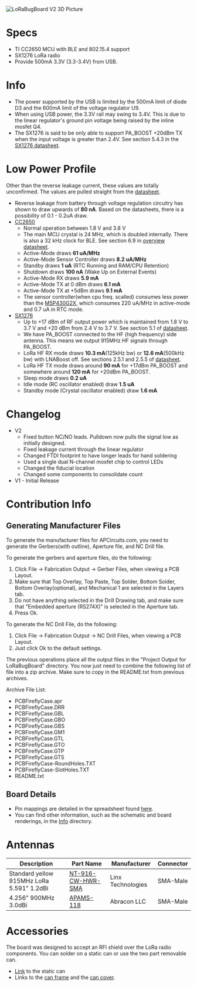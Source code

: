 ![LoRaBugBoard V2 3D Picture](Info/LoRaBugBoardV2_3D.jpg)

# Specs
* TI CC2650 MCU with BLE and 802.15.4 support
* SX1276 LoRa radio
* Provide 500mA 3.3V (3.3-3.4V) from USB.

# Info
* The power supported by the USB is limited by the 500mA limit of diode D3 and the 600mA limit of the voltage regulator U9.
* When using USB power, the 3.3V rail may swing to 3.4V. This is due to the linear regulator's ground pin voltage being raised by the inline mosfet Q4.
* The SX1276 is said to be only able to support PA_BOOST +20dBm TX when the input voltage is greater than 2.4V. See section 5.4.3 in the [SX1276 datasheet][sx1276_datasheet].

# Low Power Profile
Other than the reverse leakage current, these values are totally unconfirmed. The values are pulled straight from the [datasheet][sx1276_datasheet].

* Reverse leakage from battery through voltage regulation circuitry has shown to draw upwards of **80 nA**. Based on the datasheets, there is a possibility of 0.1 - 0.2uA draw.
* [CC2650][cc2650_overview]
    - Normal operation between 1.8 V and 3.8 V
    - The main MCU crystal is 24 MHz, which is doubled internally. There is also a 32 kHz clock for BLE. See section 6.9 in [overview datasheet][cc2650_brief_datasheet].
    - Active-Mode draws **61 uA/MHz**
    - Active-Mode Sensor Controller draws **8.2 uA/MHz**
    - Standby draws **1 uA** (RTC Running and RAM/CPU Retention)
    - Shutdown draws **100 nA** (Wake Up on External Events)
    - Active-Mode RX draws **5.9 mA**
    - Active-Mode TX at 0 dBm draws **6.1 mA**
    - Active-Mode TX at +5dBm draws **9.1 mA**
    - The sensor controller(when cpu freq. scalled) consumes less power than the [MSP430G2X][msp430_overview], which consumes 220 uA/MHz in active-mode and 0.7 uA in RTC mode.
* [SX1276][sx1276_overview]
    - Up to +17 dBm of RF output power which is maintained from 1.8 V to 3.7 V and +20 dBm from 2.4 V to 3.7 V. See section 5.1 of [datasheet][sx1276_datasheet].
    - We have PA_BOOST connected to the HF (high frequency) side antenna. This means we output 915MHz HF signals through PA_BOOST.
    - LoRa HF RX mode draws **10.3 mA**(125kHz bw) or **12.6 mA**(500kHz bw) with LNABoost off. See sections 2.5.1 and 2.5.5 of [datasheet][sx1276_datasheet].
    - LoRa HF TX mode draws around **90 mA** for +17dBm PA_BOOST and somewhere around **120 mA** for +20dBm PA_BOOST.
    - Sleep mode draws **0.2 uA**
    - Idle mode (RC oscillator enabled) draw **1.5 uA**
    - Standby mode (Crystal oscillator enabled) draw **1.6 mA**

# Changelog
* V2
    - Fixed button NC/NO leads. Pulldown now pulls the signal low as initially designed.
    - Fixed leakage current through the linear regulator
    - Changed FTDI footprint to have longer leads for hand soldering
    - Used a single dual N-channel mosfet chip to control LEDs
    - Changed the fiducial location
    - Changed some components to consolidate count
* V1 - Initial Release

# Contribution Info

## Generating Manufacturer Files
To generate the manufacturer files for APCircuits.com, you need to generate the Gerbers(with outline), Aperture file, and NC Drill file.

To generate the gerbers and aperture files, do the following:
1. Click File -> Fabrication Output -> Gerber Files, when viewing a PCB Layout.
2. Make sure that Top Overlay, Top Paste, Top Solder, Bottom Solder, Bottom Overlay(optional), and Mechanical 1 are selected in the Layers tab.
3. Do not have anything selected in the Drill Drawing tab, and make sure that "Embedded aperture (RS274X)" is selected in the Aperture tab.
4. Press Ok.

To generate the NC Drill File, do the following:
1. Click File -> Fabrication Output -> NC Drill Files, when viewing a PCB Layout.
2. Just click Ok to the default settings.

The previous operations place all the output files in the "Project Output for LoRaBugBoard" directory.
You now just need to combine the following list of file into a zip archive. Make sure to copy in the
README.txt from previous archives.

Archive File List:

* PCBFireflyCase.apr
* PCBFireflyCase.DRR
* PCBFireflyCase.GBL
* PCBFireflyCase.GBO
* PCBFireflyCase.GBS
* PCBFireflyCase.GM1
* PCBFireflyCase.GTL
* PCBFireflyCase.GTO
* PCBFireflyCase.GTP
* PCBFireflyCase.GTS
* PCBFireflyCase-RoundHoles.TXT
* PCBFireflyCase-SlotHoles.TXT
* README.txt

## Board Details
* Pin mappings are detailed in the spreadsheet found [here](https://docs.google.com/spreadsheets/d/1lk55i37ZrpTx_7zy1oA4uAmHo3XsjOCir2L95xEN9fU/edit?usp=sharing).
* You can find other information, such as the schematic and board renderings, in the [Info](Info/) directory.

# Antennas

| Description | Part Name   | Manufacturer | Connector |
| ------------| ----------- | ------------ | --------- |
| Standard yellow 915MHz LoRa 5.591" 1.2dBi | [NT-916-CW-HWR-SMA](http://www.linxtechnologies.com/resources/data-guides/ant-916-cw-hwr.pdf) | Linx Technologies | SMA-Male |
| 4.256" 900MHz 3.0dBi | [APAMS-118](http://abracon.com/external-antenna/APAMS-118.pdf) | Abracon LLC | SMA-Male |

# Accessories

The board was designed to accept an RFI shield over the LoRa radio components.
You can solder on a static can or use the two part removable can.
* [Link](http://www.digikey.com/scripts/DkSearch/dksus.dll?Detail&itemSeq=210598886&uq=636135062398767833) to the static can
* Links to the [can frame](http://www.digikey.com/scripts/DkSearch/dksus.dll?Detail&itemSeq=210598887&uq=636135062398757833) and the [can cover](http://www.digikey.com/scripts/DkSearch/dksus.dll?Detail&itemSeq=210598884&uq=636135062398757833).

[cc2650_overview]: http://www.ti.com/product/CC2650
[cc2650_brief_datasheet]: http://www.ti.com/lit/ds/symlink/cc2650.pdf
[sx1276_overview]: http://www.semtech.com/wireless-rf/rf-transceivers/sx1276/
[sx1276_datasheet]: http://www.semtech.com/images/datasheet/sx1276_77_78_79.pdf
[msp430_overview]: http://www.ti.com/lsds/ti/microcontrollers_16-bit_32-bit/msp/ultra-low_power/msp430g2x_i2x/overview.page
